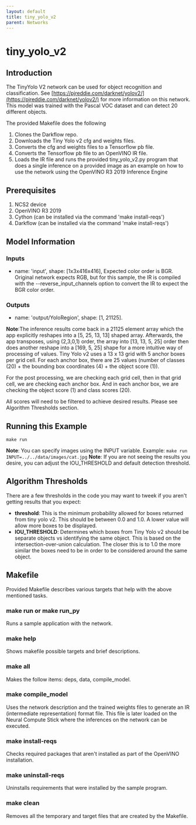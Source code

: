 ```yaml
---
layout: default
title: tiny_yolo_v2
parent: Networks
---
```

# tiny_yolo_v2
## Introduction
The TinyYolo V2 network can be used for object recognition and classification.  See [https://pjreddie.com/darknet/yolov2/](https://pjreddie.com/darknet/yolov2/) for more information on this network. This model was trained with the Pascal VOC dataset and can detect 20 different objects.

The provided Makefile does the following
1. Clones the Darkflow repo.
2. Downloads the Tiny Yolo v2 cfg and weights files.
3. Converts the cfg and weights files to a Tensorflow pb file.
4. Converts the Tensorflow pb file to an OpenVINO IR file.
5. Loads the IR file and runs the provided tiny_yolo_v2.py program that does a single inference on a provided image as an example on how to use the network using the OpenVINO R3 2019 Inference Engine


## Prerequisites
1. NCS2 device
2. OpenVINO R3 2019
3. Cython (can be installed via the command 'make install-reqs')
4. Darkflow (can be installed via the command 'make install-reqs')

## Model Information
### Inputs
 - name: 'input', shape: [1x3x416x416], Expected color order is BGR. Original network expects RGB, but for this sample, the IR is compiled with the --reverse_input_channels option to convert the IR to expect the BGR color order.
### Outputs 
 - name: 'output/YoloRegion', shape: [1, 21125]. 
 
 **Note**:The inference results come back in a 21125 element array which the app explicitly reshapes into a [5, 25, 13, 13] shaped array. Afterwards, the app transposes, using (2,3,0,1) order, the array into [13, 13, 5, 25] order then does another reshape into a [169, 5, 25] shape for a more intuitive way of processing of values.  Tiny Yolo v2 uses a 13 x 13 grid with 5 anchor boxes per grid cell. For each anchor box, there are 25 values (number of classes (20) + the bounding box coordinates (4) + the object score (1)). 


For the post processing, we are checking each grid cell, then in that grid cell, we are checking each anchor box. And in each anchor box, we are checking the object score (1) and class scores (20). 


All scores will need to be filtered to achieve desired results. Please see Algorithm Thresholds section. 

## Running this Example
~~~
make run
~~~
**Note**: You can specify images using the INPUT variable. Example: ```make run INPUT=../../data/images/cat.jpg```
**Note**: If you are not seeing the results you desire, you can adjust the IOU_THRESHOLD and default detection threshold.


## Algorithm Thresholds
There are a few thresholds in the code you may want to tweek if you aren't getting results that you expect:
- <strong>threshold</strong>: This is the minimum probability allowed for boxes returned from tiny yolo v2.  This should be between 0.0 and 1.0.  A lower value will allow more boxes to be displayed.
- <strong>IOU_THRESHOLD</strong>: Determines which boxes from Tiny Yolo v2 should be separate objects vs identifying the same object.  This is based on the intersection-over-union calculation.  The closer this is to 1.0 the more similar the boxes need to be in order to be considered around the same object.


## Makefile
Provided Makefile describes various targets that help with the above mentioned tasks.

### make run or make run_py
Runs a sample application with the network.

### make help
Shows makefile possible targets and brief descriptions. 

### make all
Makes the follow items: deps, data, compile_model.

### make compile_model
Uses the network description and the trained weights files to generate an IR (intermediate representation) format file.  This file is later loaded on the Neural Compute Stick where the inferences on the network can be executed. 

### make install-reqs
Checks required packages that aren't installed as part of the OpenVINO installation.
 
### make uninstall-reqs
Uninstalls requirements that were installed by the sample program.

### make clean
Removes all the temporary and target files that are created by the Makefile.
